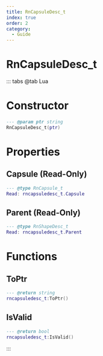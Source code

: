 ```yaml
---
title: RnCapsuleDesc_t
index: true
order: 2
category:
  - Guide
---
```


# RnCapsuleDesc_t

::: tabs
@tab Lua
# Constructor
```lua
--- @param ptr string
RnCapsuleDesc_t(ptr)
```
# Properties
## Capsule (Read-Only)
```lua
--- @type RnCapsule_t
Read: rncapsuledesc_t.Capsule
```
## Parent (Read-Only)
```lua
--- @type RnShapeDesc_t
Read: rncapsuledesc_t.Parent
```
# Functions
## ToPtr
```lua
--- @return string
rncapsuledesc_t:ToPtr()
```
## IsValid
```lua
--- @return bool
rncapsuledesc_t:IsValid()
```

:::